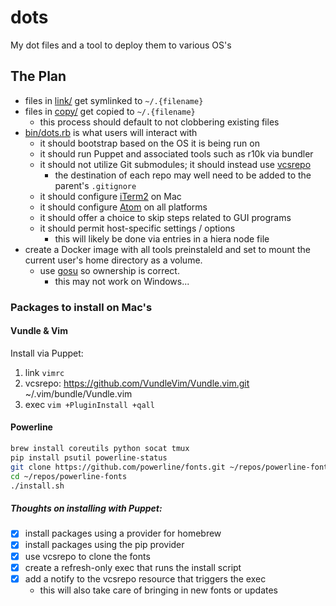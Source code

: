 # dots

My dot files and a tool to deploy them to various OS's

## The Plan

* files in [link/](link) get symlinked to `~/.{filename}`
* files in [copy/](copy) get copied to `~/.{filename}`
  * this process should default to not clobbering existing files
* [bin/dots.rb](bin/dots.rb) is what users will interact with
  * it should bootstrap based on the OS it is being run on
  * it should run Puppet and associated tools such as r10k via bundler
  * it should not utilize Git submodules; it should instead use [vcsrepo](https://forge.puppet.com/puppetlabs/vcsrepo)
    * the destination of each repo may well need to be added to the parent's `.gitignore`
  * it should configure [iTerm2](https://www.iterm2.com/) on Mac
  * it should configure [Atom](https://atom.io/) on all platforms
  * it should offer a choice to skip steps related to GUI programs
  * it should permit host-specific settings / options
    * this will likely be done via entries in a hiera node file
* create a Docker image with all tools preinstaleld and set to mount the current user's home directory as a volume.
  * use [gosu](https://github.com/tianon/gosu) so ownership is correct.
    * this may not work on Windows...


### Packages to install on Mac's

#### Vundle & Vim

Install via Puppet:

1. link `vimrc`
2. vcsrepo: https://github.com/VundleVim/Vundle.vim.git ~/.vim/bundle/Vundle.vim
3. exec `vim +PluginInstall +qall`

#### Powerline

```bash
brew install coreutils python socat tmux
pip install psutil powerline-status
git clone https://github.com/powerline/fonts.git ~/repos/powerline-fonts
cd ~/repos/powerline-fonts
./install.sh
```

##### Thoughts on installing with Puppet:

* [x] install packages using a provider for homebrew
* [x] install packages using the pip provider
* [x] use vcsrepo to clone the fonts
* [x] create a refresh-only exec that runs the install script
* [x] add a notify to the vcsrepo resource that triggers the exec
  * this will also take care of bringing in new fonts or updates
